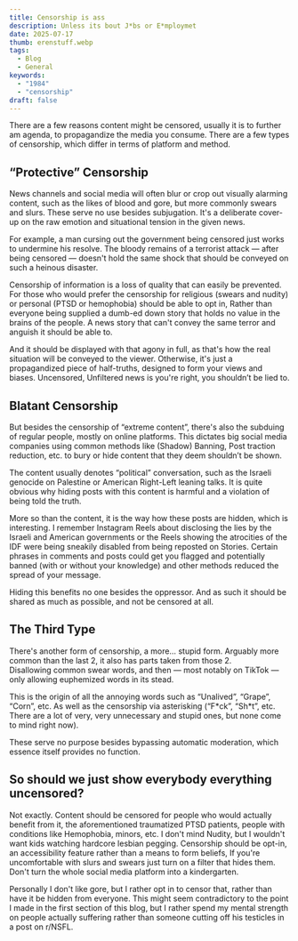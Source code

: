```yaml
---
title: Censorship is ass
description: Unless its bout J*bs or E*mploymet
date: 2025-07-17
thumb: erenstuff.webp
tags:
  - Blog
  - General
keywords:
  - "1984"
  - "censorship"
draft: false
---
```


There are a few reasons content might be censored, usually it is to further am agenda, to propagandize the media you consume. There are a few types of censorship, which differ in terms of platform and method.

## “Protective” Censorship

News channels and social media will often blur or crop out visually alarming content, such as the likes of blood and gore, but more commonly swears and slurs. These serve no use besides subjugation. It's a deliberate cover-up on the raw emotion and situational tension in the given news.

For example, a man cursing out the government being censored just works to undermine his resolve. The bloody remains of a terrorist attack — after being censored — doesn't hold the same shock that should be conveyed on such a heinous disaster.

Censorship of information is a loss of quality that can easily be prevented. For those who would prefer the censorship for religious (swears and nudity) or personal (PTSD or hemophobia) should be able to opt in, Rather than everyone being supplied a dumb-ed down story that holds no value in the brains of the people. A news story that can't convey the same terror and anguish it should be able to.

And it should be displayed with that agony in full, as that's how the real situation will be conveyed to the viewer. Otherwise, it's just a propagandized piece of half-truths, designed to form your views and biases. Uncensored, Unfiltered news is you're right, you shouldn’t be lied to.

## Blatant Censorship

But besides the censorship of “extreme content”, there's also the subduing of regular people, mostly on online platforms. This dictates big social media companies using common methods like (Shadow) Banning, Post traction reduction, etc. to bury or hide content that they deem shouldn’t be shown.

The content usually denotes “political” conversation, such as the Israeli genocide on Palestine or American Right-Left leaning talks.
It is quite obvious why hiding posts with this content is harmful and a violation of being told the truth.

More so than the content, it is the way how these posts are hidden, which is interesting. I remember Instagram Reels about disclosing the lies by the Israeli and American governments or the Reels showing the atrocities of the IDF were being sneakily disabled from being reposted on Stories. Certain phrases in comments and posts could get you flagged and potentially banned (with or without your knowledge) and other methods reduced the spread of your message.

Hiding this benefits no one besides the oppressor. And as such it should be shared as much as possible, and not be censored at all.

## The Third Type

There's another form of censorship, a more… stupid form. Arguably more common than the last 2, it also has parts taken from those 2.  
Disallowing common swear words, and then — most notably on TikTok — only allowing euphemized words in its stead.

This is the origin of all the annoying words such as “Unalived”, “Grape”, “Corn”, etc. As well as the censorship via asterisking (“F\*ck”, “Sh\*t”, etc. There are a lot of very, very unnecessary and stupid ones, but none come to mind right now).

These serve no purpose besides bypassing automatic moderation, which essence itself provides no function.

## So should we just show everybody everything uncensored?

Not exactly. Content should be censored for people who would actually benefit from it, the aforementioned traumatized PTSD patients, people with conditions like Hemophobia, minors, etc. I don't mind Nudity, but I wouldn't want kids watching hardcore lesbian pegging. Censorship should be opt-in, an accessibility feature rather than a means to form beliefs, If you're uncomfortable with slurs and swears just turn on a filter that hides them. Don't turn the whole social media platform into a kindergarten.

Personally I don't like gore, but I rather opt in to censor that, rather than have it be hidden from everyone. This might seem contradictory to the point I made in the first section of this blog, but I rather spend my mental strength on people actually suffering rather than someone cutting off his testicles in a post on r/NSFL.
